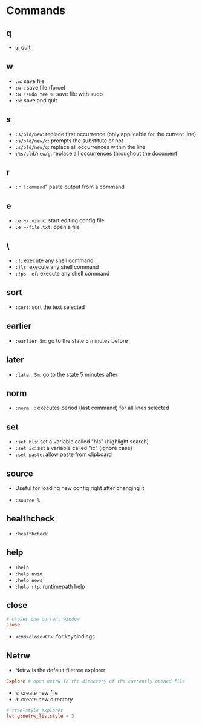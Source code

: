 # Commands

## q

- `q`: quit

## w

- `:w`: save file
- `:w!`: save file (force)
- `:w !sudo tee %`: save file with sudo
- `:x`: save and quit

## s

- `:s/old/new`: replace first occurrence (only applicable for the current line)
- `:s/old/new/c`: prompts the substitute or not
- `:s/old/new/g`: replace all occurrences within the line
- `:%s/old/new/g`: replace all occurrences throughout the document

## r

- `:r !command`" paste output from a command

## e

- `:e ~/.vimrc`: start editing config file
- `:e ~/file.txt`: open a file

## \\

- `:!`: execute any shell command
- `:!ls`: execute any shell command
- `:!ps -ef`: execute any shell command

## sort

- `:sort`: sort the text selected

## earlier

- `:earlier 5m`: go to the state 5 minutes before

## later

- `:later 5m`: go to the state 5 minutes after

## norm

- `:norm .`: executes period (last command) for all lines selected

## set

- `:set hls`: set a variable called "hls" (highlight search)
- `:set ic`: set a variable called "ic" (ignore case)
- `:set paste`: allow paste from clipboard

## source

- Useful for loading new config right after changing it

- `:source %`

## healthcheck

- `:healthcheck`

## help

- `:help`
- `:help nvim`
- `:help news`
- `:help rtp`: runtimepath help

## close

```conf
# closes the current window
close
```

- `<cmd>close<CR>`: for keybindings

## Netrw

- Netrw is the default filetree explorer

```conf
Explore # open netrw in the directory of the currently opened file
```

- `%`: create new file
- `d`: create new directory

```conf
# tree-style explorer
let g:netrw_liststyle = 3
```
